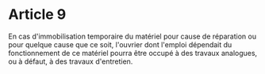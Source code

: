 # Article 9

En cas d'immobilisation temporaire du matériel pour cause de réparation ou pour quelque cause que ce soit, l'ouvrier dont l'emploi dépendait du fonctionnement de ce matériel pourra être occupé à des travaux analogues, ou à défaut, à des travaux d'entretien.
